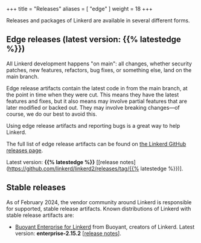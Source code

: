 +++
title = "Releases"
aliases = [ "edge" ]
weight = 18
+++

Releases and packages of Linkerd are available in several different forms.

## Edge releases (latest version: {{% latestedge %}})

All Linkerd development happens "on main": all changes, whether security
patches, new features, refactors, bug fixes, or something else, land on the main
branch.

Edge release artifacts contain the latest code in from the main branch, at the
point in time when they were cut. This means they have the latest features and
fixes, but it also means may involve partial features that are later modified or
backed out. They may involve breaking changes—of course, we do our best to avoid
this.

Using edge release artifacts and reporting bugs is a great way to help Linkerd.

The full list of edge release artifacts can be found on
[the Linkerd GitHub releases page](https://github.com/linkerd/linkerd2/releases).

<!-- markdownlint-disable MD034 -->
Latest version: **{{% latestedge %}}** [[release
notes](https://github.com/linkerd/linkerd2/releases/tag/{{% latestedge %}})].

## Stable releases

As of February 2024, the vendor community around Linkerd is responsible for
supported, stable release artifacts. Known distributions of Linkerd with stable
release artifacts are:

* [Buoyant Enterprise for
  Linkerd](https://docs.buoyant.io/buoyant-enterprise-linkerd) from Buoyant,
  creators of Linkerd. Latest version:
  **enterprise-2.15.2** [[release
  notes](https://docs.buoyant.io/release-notes/buoyant-enterprise-linkerd/enterprise-2.15.2/)].
